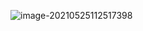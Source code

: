 ![image-20210525112517398](C:\Users\12723\AppData\Roaming\Typora\typora-user-images\image-20210525112517398.png)
